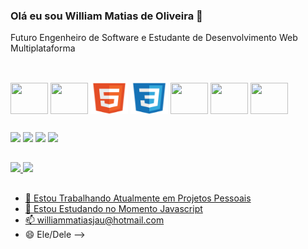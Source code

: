 ### Olá eu sou William Matias de Oliveira 👋
Futuro Engenheiro de Software e Estudante de Desenvolvimento Web Multiplataforma
##
<div style="display: inline_block"><br>
  <img align="center" height="50" width="60" src="https://cdn.jsdelivr.net/gh/devicons/devicon@latest/icons/php/php-original.svg">
  <img align="center" height="50" width="60" src="https://cdn.jsdelivr.net/gh/devicons/devicon@latest/icons/laravel/laravel-original.svg">
  <img align="center" height="50" width="60" src="https://raw.githubusercontent.com/devicons/devicon/master/icons/html5/html5-original.svg">
  <img align="center" height="50" width="60" src="https://raw.githubusercontent.com/devicons/devicon/master/icons/css3/css3-original.svg">
  <img align="center" height="50" width="60" src="https://cdn.jsdelivr.net/gh/devicons/devicon@latest/icons/mysql/mysql-original.svg">
  <img align="center" height="50" width="60" src="https://cdn.jsdelivr.net/gh/devicons/devicon@latest/icons/javascript/javascript-original.svg">
  <img align="center" height="50" width="60" src="https://cdn.jsdelivr.net/gh/devicons/devicon@latest/icons/unifiedmodelinglanguage/unifiedmodelinglanguage-original.svg">
</div>

##

<div> 
  <a href = "mailto:williamsheilami@gmail.com"><img src="https://img.shields.io/badge/-Gmail-%23333?style=for-the-badge&logo=gmail&logoColor=white" target="_blank"></a>
  <a href="www.linkedin.com/in/william-matias-2402b01b1" target="_blank"><img src="https://img.shields.io/badge/-LinkedIn-%230077B5?style=for-the-badge&logo=linkedin&logoColor=white" target="_blank"></a> 
  <a href="https://www.youtube.com/@williammatias5349" target="_blank"><img src="https://img.shields.io/badge/YouTube-FF0000?style=for-the-badge&logo=youtube&logoColor=white" target="_blank"></a>
  <a href="https://www.instagram.com/williammatiasoliveirajau/" target="_blank"><img src="https://img.shields.io/badge/-Instagram-%23E4405F?style=for-the-badge&logo=instagram&logoColor=white" target="_blank"></a>  
</div>

##

<div>
    <a href="https://github.com/WilliamMatiasDeOliveira">
    <img height="180em" src="https://github-readme-stats.vercel.app/api?username=WilliamMatiasDeOliveira&show_icons=true&theme=dracula&include_all_commits=true$count_private=true"/>
    <img height="180em" src="https://github-readme-stats.vercel.app/api/top-langs/?username=WilliamMatiasDeOliveira&layout=compact&langs_count=16&theme=dracula"/>
</div>

##

- 🔭 Estou Trabalhando Atualmente em Projetos Pessoais
- 🌱  Estou Estudando no Momento Javascript
- 📫 williammatiasjau@hotmail.com
- 😄 Ele/Dele
-->
